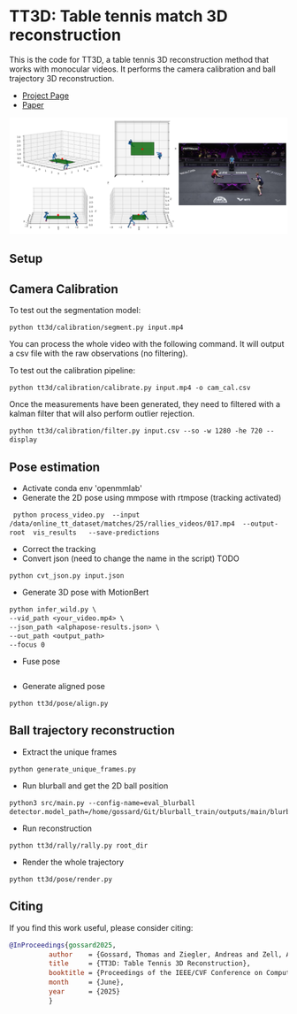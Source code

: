 # TT3D: Table tennis match 3D reconstruction

This is the code for TT3D, a table tennis 3D reconstruction method that works with monocular videos. It performs the camera calibration and ball trajectory 3D reconstruction. 

- [Project Page](https://cogsys-tuebingen.github.io/tt3d/)
- [Paper](https://arxiv.org/pdf/2504.10035)

![Render](./render_landscape.png)

##  Setup

## Camera Calibration
To test out the segmentation model:
```
python tt3d/calibration/segment.py input.mp4
```

You can process the whole video with the following command. It will output a csv file with the raw observations (no filtering).

To test out the calibration pipeline:
```
python tt3d/calibration/calibrate.py input.mp4 -o cam_cal.csv
```

Once the measurements have been generated, they need to filtered with a kalman filter that will also perform outlier rejection.
```
python tt3d/calibration/filter.py input.csv --so -w 1280 -he 720 --display

```


## Pose estimation
- Activate conda env 'openmmlab'
- Generate the 2D pose using mmpose with rtmpose (tracking activated)
```
 python process_video.py  --input /data/online_tt_dataset/matches/25/rallies_videos/017.mp4  --output-root  vis_results   --save-predictions
```
- Correct the tracking
- Convert json (need to change the name in the script) TODO
```
python cvt_json.py input.json
```
- Generate 3D pose with MotionBert
```
python infer_wild.py \
--vid_path <your_video.mp4> \
--json_path <alphapose-results.json> \
--out_path <output_path>
--focus 0
```
- Fuse pose
```

```

- Generate aligned pose
```
python tt3d/pose/align.py
```


## Ball trajectory reconstruction
- Extract the unique frames
```
python generate_unique_frames.py
```
- Run blurball and get the 2D ball position
```
python3 src/main.py --config-name=eval_blurball detector.model_path=/home/gossard/Git/blurball_train/outputs/main/blurball/best_model
```
- Run reconstruction
```
python tt3d/rally/rally.py root_dir
```
- Render the whole trajectory
```
python tt3d/pose/render.py
```

## Citing
If you find this work useful, please consider citing:
```bibtex
@InProceedings{gossard2025,
          author    = {Gossard, Thomas and Ziegler, Andreas and Zell, Andreas},
          title     = {TT3D: Table Tennis 3D Reconstruction},
          booktitle = {Proceedings of the IEEE/CVF Conference on Computer Vision and Pattern Recognition (CVPR) Workshops},
          month     = {June},
          year      = {2025}
          }
```

